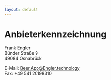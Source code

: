 ```yaml
---
layout: default
---
```


# Anbieterkennzeichnung

Frank Engler  
Bünder Straße 9  
49084 Osnabrück

E-Mail: Beer.App@Engler.technology  
Fax: +49&nbsp;541&nbsp;20198310
